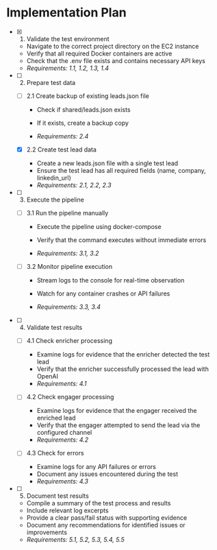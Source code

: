 # Implementation Plan

- [x] 1. Validate the test environment


  - Navigate to the correct project directory on the EC2 instance
  - Verify that all required Docker containers are active
  - Check that the .env file exists and contains necessary API keys
  - _Requirements: 1.1, 1.2, 1.3, 1.4_



- [ ] 2. Prepare test data
  - [ ] 2.1 Create backup of existing leads.json file
    - Check if shared/leads.json exists


    - If it exists, create a backup copy
    - _Requirements: 2.4_
  
  - [x] 2.2 Create test lead data


    - Create a new leads.json file with a single test lead
    - Ensure the test lead has all required fields (name, company, linkedin_url)
    - _Requirements: 2.1, 2.2, 2.3_



- [ ] 3. Execute the pipeline
  - [ ] 3.1 Run the pipeline manually
    - Execute the pipeline using docker-compose


    - Verify that the command executes without immediate errors
    - _Requirements: 3.1, 3.2_
  


  - [ ] 3.2 Monitor pipeline execution
    - Stream logs to the console for real-time observation
    - Watch for any container crashes or API failures


    - _Requirements: 3.3, 3.4_

- [ ] 4. Validate test results



  - [ ] 4.1 Check enricher processing
    - Examine logs for evidence that the enricher detected the test lead
    - Verify that the enricher successfully processed the lead with OpenAI
    - _Requirements: 4.1_
  
  - [ ] 4.2 Check engager processing
    - Examine logs for evidence that the engager received the enriched lead
    - Verify that the engager attempted to send the lead via the configured channel
    - _Requirements: 4.2_
  
  - [ ] 4.3 Check for errors
    - Examine logs for any API failures or errors
    - Document any issues encountered during the test
    - _Requirements: 4.3_

- [ ] 5. Document test results
  - Compile a summary of the test process and results
  - Include relevant log excerpts
  - Provide a clear pass/fail status with supporting evidence
  - Document any recommendations for identified issues or improvements
  - _Requirements: 5.1, 5.2, 5.3, 5.4, 5.5_